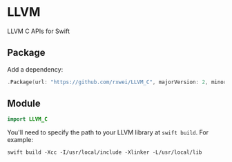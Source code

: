 # LLVM
LLVM C APIs for Swift

## Package
Add a dependency:
```swift
.Package(url: "https://github.com/rxwei/LLVM_C", majorVersion: 2, minor: 0)
```

## Module
```swift
import LLVM_C
```

You'll need to specify the path to your LLVM library at `swift build`. For example:
```
swift build -Xcc -I/usr/local/include -Xlinker -L/usr/local/lib
```
